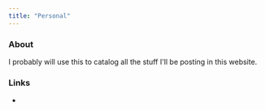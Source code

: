 ```yaml
---
title: "Personal"
---
```


### About

I probably will use this to catalog all the stuff I'll be posting in this website.

### Links

-
